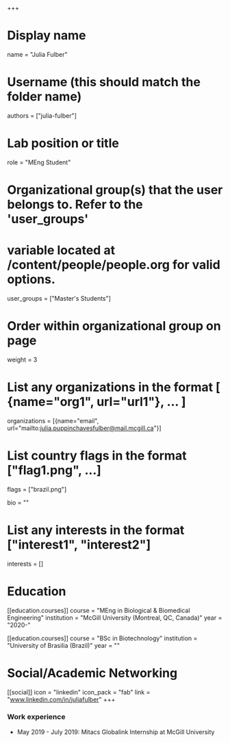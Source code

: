 +++
# Display name
name = "Julia Fulber"

# Username (this should match the folder name)
authors = ["julia-fulber"]

# Lab position or title
role = "MEng Student"

# Organizational group(s) that the user belongs to. Refer to the 'user_groups'
# variable located at /content/people/people.org for valid options.
user_groups = ["Master's Students"]

# Order within organizational group on page
weight = 3

# List any organizations in the format [ {name="org1", url="url1"}, ... ]
organizations = [{name="email", url="mailto:julia.puppinchavesfulber@mail.mcgill.ca"}]

# List country flags in the format ["flag1.png", ...]
flags = ["brazil.png"]

bio = ""

# List any interests in the format ["interest1", "interest2"]
interests = []

# Education
[[education.courses]]
course = "MEng in Biological & Biomedical Engineering"
institution = "McGill University (Montreal, QC, Canada)"
year = "2020-"

[[education.courses]]
course = "BSc in Biotechnology"
institution = "University of Brasilia (Brazil)"
year = ""

# Social/Academic Networking
[[social]]
  icon = "linkedin"
  icon_pack = "fab"
  link = "www.linkedin.com/in/juliafulber"
+++

### Work experience
- May 2019 - July 2019: Mitacs Globalink Internship at McGill University
